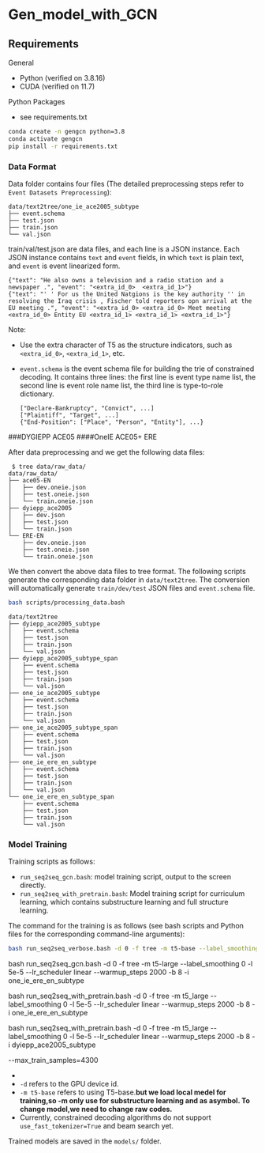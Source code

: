 # Gen_model_with_GCN

## Requirements

General

- Python (verified on 3.8.16)
- CUDA (verified on 11.7)

Python Packages

- see requirements.txt

```bash
conda create -n gengcn python=3.8
conda activate gengcn
pip install -r requirements.txt
```

### Data Format

Data folder contains four files (The detailed preprocessing steps refer to `Event Datasets Preprocessing`):

```text
data/text2tree/one_ie_ace2005_subtype
├── event.schema
├── test.json
├── train.json
└── val.json
```

train/val/test.json are data files, and each line is a JSON instance.
Each JSON instance contains `text` and `event` fields, in which `text` is plain text, and `event` is event linearized form.

```text
{"text": "He also owns a television and a radio station and a newspaper .", "event": "<extra_id_0>  <extra_id_1>"}
{"text": "' ' For us the United Natgions is the key authority '' in resolving the Iraq crisis , Fischer told reporters opn arrival at the EU meeting .", "event": "<extra_id_0> <extra_id_0> Meet meeting <extra_id_0> Entity EU <extra_id_1> <extra_id_1> <extra_id_1>"}
```

Note:
- Use the extra character of T5 as the structure indicators, such as `<extra_id_0>`, `<extra_id_1>`, etc.
- `event.schema` is the event schema file for building the trie of constrained decoding.
It contains three lines: the first line is event type name list, the second line is event role name list, the third line is type-to-role dictionary.

  ```text
  ["Declare-Bankruptcy", "Convict", ...]
  ["Plaintiff", "Target", ...]
  {"End-Position": ["Place", "Person", "Entity"], ...}
  ```

###DYGIEPP ACE05
####OneIE ACE05+ ERE

After data preprocessing and we get the following data files:

```text
 $ tree data/raw_data/
data/raw_data/
├── ace05-EN
│   ├── dev.oneie.json
│   ├── test.oneie.json
│   └── train.oneie.json
├── dyiepp_ace2005
│   ├── dev.json
│   ├── test.json
│   └── train.json
└── ERE-EN
    ├── dev.oneie.json
    ├── test.oneie.json
    └── train.oneie.json
```

We then convert the above data files to tree format.
The following scripts generate the corresponding data folder in `data/text2tree`.
The conversion will automatically generate `train/dev/test` JSON files and `event.schema` file.

```bash
bash scripts/processing_data.bash
```

```text
data/text2tree
├── dyiepp_ace2005_subtype
│   ├── event.schema
│   ├── test.json
│   ├── train.json
│   └── val.json
├── dyiepp_ace2005_subtype_span
│   ├── event.schema
│   ├── test.json
│   ├── train.json
│   └── val.json
├── one_ie_ace2005_subtype
│   ├── event.schema
│   ├── test.json
│   ├── train.json
│   └── val.json
├── one_ie_ace2005_subtype_span
│   ├── event.schema
│   ├── test.json
│   ├── train.json
│   └── val.json
├── one_ie_ere_en_subtype
│   ├── event.schema
│   ├── test.json
│   ├── train.json
│   └── val.json
└── one_ie_ere_en_subtype_span
    ├── event.schema
    ├── test.json
    ├── train.json
    └── val.json
```
### Model Training

Training scripts as follows:

- `run_seq2seq_gcn.bash`:  model training script, output to the screen directly.
- `run_seq2seq_with_pretrain.bash`: Model training script for curriculum learning, which contains substructure learning and full structure learning.

The command for the training is as follows (see bash scripts and Python files for the corresponding command-line
arguments):

```bash
bash run_seq2seq_verbose.bash -d 0 -f tree -m t5-base --label_smoothing 0 -l 1e-4 --lr_scheduler linear --warmup_steps 2000 -b 16 -i one_ie_ace2005_subtype
```
bash run_seq2seq_gcn.bash -d 0 -f tree -m t5-large --label_smoothing 0 -l 5e-5 --lr_scheduler linear --warmup_steps 2000 -b 8 -i one_ie_ere_en_subtype

bash run_seq2seq_with_pretrain.bash -d 0 -f tree -m t5_large --label_smoothing 0 -l 5e-5 --lr_scheduler linear --warmup_steps 2000 -b 8 -i one_ie_ere_en_subtype

bash run_seq2seq_with_pretrain.bash -d 0 -f tree -m t5_large --label_smoothing 0 -l 5e-5 --lr_scheduler linear --warmup_steps 2000 -b 8 -i dyiepp_ace2005_subtype

--max_train_samples=4300

- 
- `-d` refers to the GPU device id.
- `-m t5-base` refers to using T5-base.******but we load local medel for training,so -m only use for substructure learning and as asymbol. To change model,we need to change raw codes.******
- Currently, constrained decoding algorithms do not support `use_fast_tokenizer=True` and beam search yet.

Trained models are saved in the `models/` folder.



